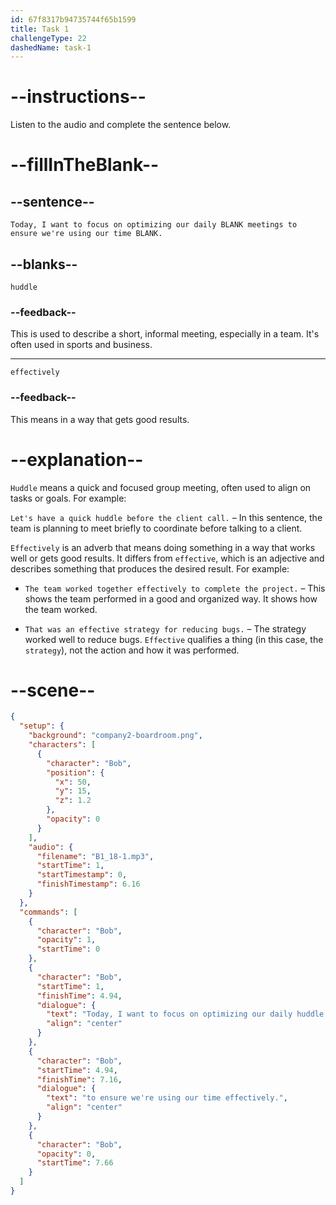 ```yaml
---
id: 67f8317b94735744f65b1599
title: Task 1
challengeType: 22
dashedName: task-1
---
```


<!-- (Audio) Bob: Today, I want to focus on optimizing our daily huddle meetings to ensure we're using our time effectively. -->

# --instructions--

Listen to the audio and complete the sentence below.

# --fillInTheBlank--

## --sentence--

`Today, I want to focus on optimizing our daily BLANK meetings to ensure we're using our time BLANK.`

## --blanks--

`huddle`

### --feedback--

This is used to describe a short, informal meeting, especially in a team. It's often used in sports and business.

---

`effectively`

### --feedback--

This means in a way that gets good results.

# --explanation--

`Huddle` means a quick and focused group meeting, often used to align on tasks or goals. For example:

`Let's have a quick huddle before the client call.` – In this sentence, the team is planning to meet briefly to coordinate before talking to a client.

`Effectively` is an adverb that means doing something in a way that works well or gets good results. It differs from `effective`, which is an adjective and describes something that produces the desired result. For example:

- `The team worked together effectively to complete the project.` – This shows the team performed in a good and organized way. It shows how the team worked.

- `That was an effective strategy for reducing bugs.` – The strategy worked well to reduce bugs. `Effective` qualifies a thing (in this case, the `strategy`), not the action and how it was performed.

# --scene--

```json
{
  "setup": {
    "background": "company2-boardroom.png",
    "characters": [
      {
        "character": "Bob",
        "position": {
          "x": 50,
          "y": 15,
          "z": 1.2
        },
        "opacity": 0
      }
    ],
    "audio": {
      "filename": "B1_18-1.mp3",
      "startTime": 1,
      "startTimestamp": 0,
      "finishTimestamp": 6.16
    }
  },
  "commands": [
    {
      "character": "Bob",
      "opacity": 1,
      "startTime": 0
    },
    {
      "character": "Bob",
      "startTime": 1,
      "finishTime": 4.94,
      "dialogue": {
        "text": "Today, I want to focus on optimizing our daily huddle meetings",
        "align": "center"
      }
    },
    {
      "character": "Bob",
      "startTime": 4.94,
      "finishTime": 7.16,
      "dialogue": {
        "text": "to ensure we're using our time effectively.",
        "align": "center"
      }
    },
    {
      "character": "Bob",
      "opacity": 0,
      "startTime": 7.66
    }
  ]
}
```
